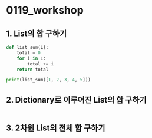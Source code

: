 # 0119_workshop



## 1. List의 합 구하기

```python
def list_sum(L):
    total = 0
    for i in L:
        total += i
    return total

print(list_sum([1, 2, 3, 4, 5]))
```

## 2. Dictionary로 이루어진 List의 합 구하기

```python
```

## 3. 2차원 List의 전체 합 구하기

```python
```

